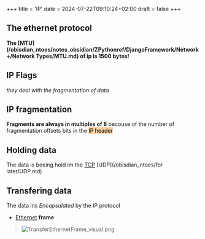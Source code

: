+++
title = 'IP'
date = 2024-07-22T09:10:24+02:00
draft = false
+++

## The ethernet protocol
**The [MTU](/obisdian_ntoes/notes_obsidian/ZPythonref/DjangoFramework/Network+/Network Types/MTU.md) of ip is 1500 bytes!**
## IP Flags
*they deal with the fragmentation of data*

## IP fragmentation
**Fragments are always in multiples of 8**
becouse of the number of fragmentation
offsets bits in the <mark style="background: #FFB86CA6;">IP header</mark>

## Holding data 
The data is beeing hold im the [TCP](/obisdian_ntoes/notes_obsidian/ZPythonref/DjangoFramework/Network+/Ref_OSI/TCP.md) [UDP](/obisdian_ntoes/for later/UDP.md) 

## Transfering data 
The data ins *Encapsulated* by the IP protocol
- [Ethernet](/obisdian_ntoes/notes_obsidian/ZPythonref/DjangoFramework/Network+/Ref_OSI/Ethernet.md)  **frame**
>![TransferEthernetFrame_visual.png](/Notes/TransferEthernetFrame_visual.png)
